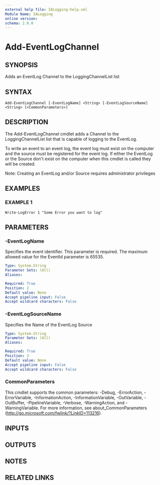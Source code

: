 ```yaml
---
external help file: IALogging-help.xml
Module Name: IALogging
online version:
schema: 2.0.0
---
```


# Add-EventLogChannel

## SYNOPSIS
Adds an EventLog Channel to the LoggingChannelList list

## SYNTAX

```
Add-EventLogChannel [-EventLogName] <String> [-EventLogSourceName] <String> [<CommonParameters>]
```

## DESCRIPTION
The Add-EventLogChannel cmdlet adds a Channel to the LoggingChannelList list that is capable of logging to the EventLog.

To write an event to an event log, the event log must exist on the computer and the source must be registered for the event log.
If either the EventLog or the Source don't exist on the computer when this cmdlet is called they will be created.

Note: Creating an EventLog and/or Source requires administrator privileges

## EXAMPLES

### EXAMPLE 1
```
Write-LogError 1 "Some Error you want to log"
```

## PARAMETERS

### -EventLogName
Specifies the event identifier.
This parameter is required.
The maximum allowed value for the EventId parameter is 65535.

```yaml
Type: System.String
Parameter Sets: (All)
Aliases:

Required: True
Position: 2
Default value: None
Accept pipeline input: False
Accept wildcard characters: False
```

### -EventLogSourceName
Specifies the Name of the EventLog Source

```yaml
Type: System.String
Parameter Sets: (All)
Aliases:

Required: True
Position: 3
Default value: None
Accept pipeline input: False
Accept wildcard characters: False
```

### CommonParameters
This cmdlet supports the common parameters: -Debug, -ErrorAction, -ErrorVariable, -InformationAction, -InformationVariable, -OutVariable, -OutBuffer, -PipelineVariable, -Verbose, -WarningAction, and -WarningVariable. For more information, see about_CommonParameters (http://go.microsoft.com/fwlink/?LinkID=113216).

## INPUTS

## OUTPUTS

## NOTES

## RELATED LINKS
